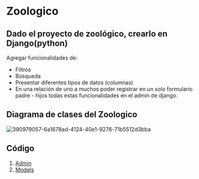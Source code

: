 # Zoologico

## Dado el proyecto de zoológico, crearlo en Django(python)

Agregar funcionalidades de:
- Filtros
- Búsqueda
- Presentar diferentes tipos de datos (columnas)
- En una relación de uno a muchos poder registrar en un solo formulario padre - hijos 
todas estas funcionalidades en el admin de django.

## Diagrama de clases del Zoologico

![390979057-6a1678ad-4124-40e1-9276-71b5512d3bba](https://github.com/user-attachments/assets/00b8b743-1338-40cd-aa81-1e3a1a43b5d3)

## Código
1. [Admin](https://github.com/Dougdree/ZoologicoPycharm/blob/develop/ZooCodigo/zoologico/admin.py)
2. [Models](https://github.com/Dougdree/ZoologicoPycharm/blob/develop/ZooCodigo/zoologico/models.py)
